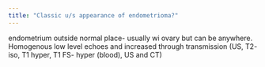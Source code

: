 ```yaml
---
title: "Classic u/s appearance of endometrioma?"
---
```

endometrium outside normal place- usually wi ovary but can be anywhere. 
Homogenous low level echoes and increased through transmission (US, T2- iso, T1 hyper, T1 FS- hyper (blood), US and CT)

